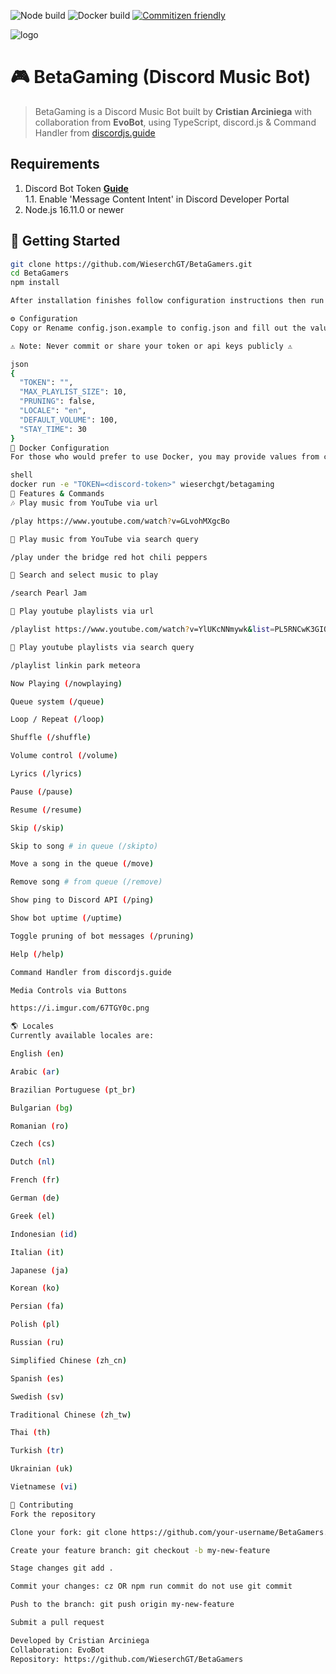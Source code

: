 ![Node build](https://github.com/WieserchGT/BetaGamers/actions/workflows/node.yml/badge.svg)
![Docker build](https://github.com/WieserchGT/BetaGamers/actions/workflows/docker.yml/badge.svg)
[![Commitizen friendly](https://img.shields.io/badge/commitizen-friendly-brightgreen.svg)](http://commitizen.github.io/cz-cli/)

![logo](https://repository-images.githubusercontent.com/186841818/8aa95700-7730-11e9-84be-e80f28520325)

# 🎮 BetaGaming (Discord Music Bot)

> BetaGaming is a Discord Music Bot built by **Cristian Arciniega** with collaboration from **EvoBot**, using TypeScript, discord.js & Command Handler from [discordjs.guide](https://discordjs.guide)

## Requirements

1. Discord Bot Token **[Guide](https://discordjs.guide/preparations/setting-up-a-bot-application.html#creating-your-bot)**  
   1.1. Enable 'Message Content Intent' in Discord Developer Portal
2. Node.js 16.11.0 or newer

## 🚀 Getting Started

```sh
git clone https://github.com/WieserchGT/BetaGamers.git
cd BetaGamers
npm install

After installation finishes follow configuration instructions then run npm run start to start the bot.

⚙️ Configuration
Copy or Rename config.json.example to config.json and fill out the values:

⚠️ Note: Never commit or share your token or api keys publicly ⚠️

json
{
  "TOKEN": "",
  "MAX_PLAYLIST_SIZE": 10,
  "PRUNING": false,
  "LOCALE": "en",
  "DEFAULT_VOLUME": 100,
  "STAY_TIME": 30
}
🐬 Docker Configuration
For those who would prefer to use Docker, you may provide values from config.json as environment variables.

shell
docker run -e "TOKEN=<discord-token>" wieserchgt/betagaming
📝 Features & Commands
🎶 Play music from YouTube via url

/play https://www.youtube.com/watch?v=GLvohMXgcBo

🔎 Play music from YouTube via search query

/play under the bridge red hot chili peppers

🔎 Search and select music to play

/search Pearl Jam

📃 Play youtube playlists via url

/playlist https://www.youtube.com/watch?v=YlUKcNNmywk&list=PL5RNCwK3GIO13SR_o57bGJCEmqFAwq82c

🔎 Play youtube playlists via search query

/playlist linkin park meteora

Now Playing (/nowplaying)

Queue system (/queue)

Loop / Repeat (/loop)

Shuffle (/shuffle)

Volume control (/volume)

Lyrics (/lyrics)

Pause (/pause)

Resume (/resume)

Skip (/skip)

Skip to song # in queue (/skipto)

Move a song in the queue (/move)

Remove song # from queue (/remove)

Show ping to Discord API (/ping)

Show bot uptime (/uptime)

Toggle pruning of bot messages (/pruning)

Help (/help)

Command Handler from discordjs.guide

Media Controls via Buttons

https://i.imgur.com/67TGY0c.png

🌎 Locales
Currently available locales are:

English (en)

Arabic (ar)

Brazilian Portuguese (pt_br)

Bulgarian (bg)

Romanian (ro)

Czech (cs)

Dutch (nl)

French (fr)

German (de)

Greek (el)

Indonesian (id)

Italian (it)

Japanese (ja)

Korean (ko)

Persian (fa)

Polish (pl)

Russian (ru)

Simplified Chinese (zh_cn)

Spanish (es)

Swedish (sv)

Traditional Chinese (zh_tw)

Thai (th)

Turkish (tr)

Ukrainian (uk)

Vietnamese (vi)

🤝 Contributing
Fork the repository

Clone your fork: git clone https://github.com/your-username/BetaGamers.git

Create your feature branch: git checkout -b my-new-feature

Stage changes git add .

Commit your changes: cz OR npm run commit do not use git commit

Push to the branch: git push origin my-new-feature

Submit a pull request

Developed by Cristian Arciniega
Collaboration: EvoBot
Repository: https://github.com/WieserchGT/BetaGamers
